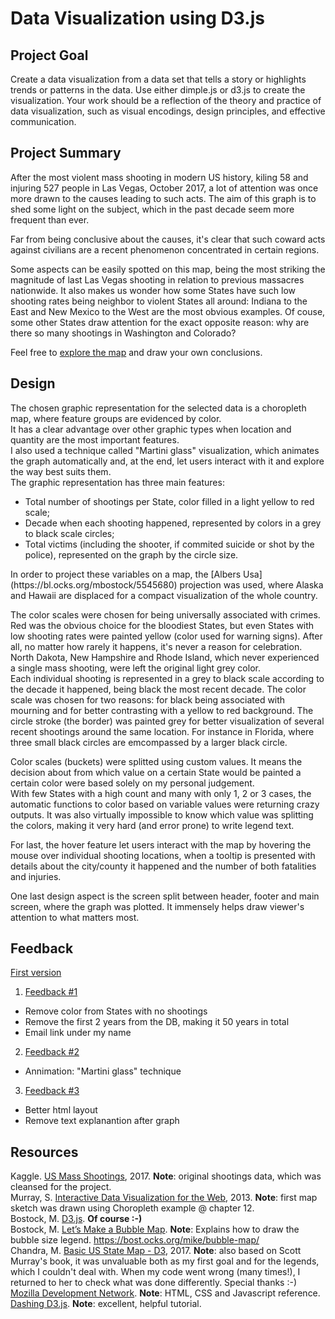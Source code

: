# Data Visualization using D3.js

## Project Goal

Create a data visualization from a data set that tells a story or highlights trends or patterns in the data. Use either dimple.js or d3.js to create the visualization. Your work should be a reflection of the theory and practice of data visualization, such as visual encodings, design principles, and effective communication.

## Project Summary

After the most violent mass shooting in modern US history, kiling 58 and injuring 527 people in Las Vegas, October 2017, a lot of attention was once more drawn to the causes leading to such acts.
The aim of this graph is to shed some light on the subject, which in the past decade seem more frequent than ever.  <p>
Far from being conclusive about the causes, it's clear that such coward acts against civilians are a recent phenomenon concentrated in certain regions.  <p> 
Some aspects can be easily spotted on this map, being the most striking the magnitude of last Las Vegas shooting in relation to previous massacres nationwide. It also makes us wonder how some States have such low shooting rates being neighbor to violent States all around: Indiana to the East and New Mexico to the West are the most obvious examples. 
Of couse, some other States draw attention for the exact opposite reason: why are there so many shootings in Washington and Colorado? <p>
Feel free to [explore the map](https://bl.ocks.org/intellipi/raw/eba6ea42d28af2c4c35010e61ab86a7b/) and draw your own conclusions. 

## Design

The chosen graphic representation for the selected data is a choropleth map, where feature groups are evidenced by color.<br>
It has a clear advantage over other graphic types when location and quantity are the most important features.<br>
I also used a technique called "Martini glass" visualization, which animates the graph automatically and, at the end, 
let users interact with it and explore the way best suits them. 
<br>
The graphic representation has three main features: <br>
  <ul>
    <li>Total number of shootings per State, color filled in a light yellow to red scale;<br>
    <li>Decade when each shooting happened, represented by colors in a grey to black scale circles;<br>
    <li>Total victims (including the shooter, if commited suicide or shot by the police), represented on the graph by the circle size. 
   </ul>
<p>
In order to project these variables on a map, the [Albers Usa](https://bl.ocks.org/mbostock/5545680) projection was used, where Alaska and Hawaii are displaced for a compact visualization of the whole country.   
<p>
The color scales were chosen for being universally associated with crimes. <br>
Red was the obvious choice for the bloodiest States, but even States with low shooting rates were painted yellow (color used for warning signs). After all, no matter how rarely it happens, it's never a reason for celebration.<br>
North Dakota, New Hampshire and Rhode Island, which never experienced a single mass shooting, were left the original light grey color. <br>
Each individual shooting is represented in a grey to black scale according to the decade it happened, being black the most recent decade. The color scale was chosen for two reasons: 
 for black being associated with mourning and for better contrasting with a yellow to red background. The circle stroke (the border) was painted grey for better visualization of several recent shootings around the same location. For instance in Florida, where three small black circles are emcompassed by a larger black circle.
<p>
Color scales (buckets) were splitted using custom values. It means the decision about from which value on a certain State would be painted a certain color were based solely on my personal judgement.<br>
With few States with a high count and many with only 1, 2 or 3 cases, the automatic functions to color based on variable values were returning crazy outputs. 
 It was also virtually impossible to know which value was splitting the colors, making it very hard (and error prone) to write legend text. 
<p>
For last, the hover feature let users interact with the map by hovering the mouse over individual shooting locations, when a tooltip is presented with details about the city/county it happened and the number of both fatalities and injuries.
<p>
One last design aspect is the screen split between header, footer and main screen, where the graph was plotted. 
It immensely helps draw viewer's attention to what matters most.
  
## Feedback

[First version](https://bl.ocks.org/intellipi/raw/bcbe186b0087c799b3dd26773f623eaa/)

1. [Feedback #1](https://photos.app.goo.gl/j2w5873ECioVOUDI3)
  * Remove color from States with no shootings  
  * Remove the first 2 years from the DB, making it 50 years in total  
  * Email link under my name  

2. [Feedback #2](https://photos.app.goo.gl/AvHgyE2nV7D5tJjw2)
  * Annimation: "Martini glass" technique  

3. [Feedback #3](https://photos.app.goo.gl/FrVRtPmtn75Ph6bX2)
  * Better html layout  
  * Remove text explanantion after graph  


## Resources

Kaggle. [US Mass Shootings](https://www.kaggle.com/zusmani/us-mass-shootings-last-50-years), 2017. **Note**: original shootings data, which was cleansed for the project.<br>
Murray, S. [Interactive Data Visualization for the Web](http://chimera.labs.oreilly.com/books/1230000000345), 2013. **Note**: first map sketch was drawn using Choropleth example @ chapter 12.<br> 
Bostock, M. [D3.js](https://d3js.org). **Of course :-)** <br>
Bostock, M. [Let’s Make a Bubble Map](https://bost.ocks.org/mike/bubble-map/). **Note**: Explains how to draw the bubble size legend.
https://bost.ocks.org/mike/bubble-map/ <br>
Chandra, M. [Basic US State Map - D3](http://bl.ocks.org/michellechandra/0b2ce4923dc9b5809922), 2017. **Note**: also based on Scott Murray's book, it was unvaluable both as my first goal and for the legends, which I couldn't deal with. When my code went wrong (many times!), I returned to her to check what was done differently. Special thanks :-)<br>
[Mozilla Development Network](https://developer.mozilla.org/en-US/). **Note**: HTML, CSS and Javascript reference. <br>
[Dashing D3.js](https://www.dashingd3js.com/table-of-contents). **Note**: excellent, helpful tutorial. <br>
